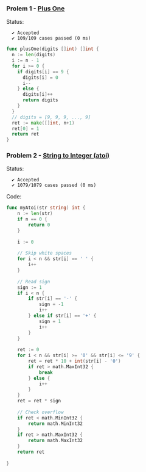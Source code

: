 ### Prolem 1 - [Plus One](https://leetcode.com/problems/plus-one/description/)

Status:
```
  ✔ Accepted
  ✔ 109/109 cases passed (0 ms)
```

```go
func plusOne(digits []int) []int {
  n := len(digits)
  i := n - 1
  for i >= 0 {
    if digits[i] == 9 {
      digits[i] = 0
      i--
    } else {
      digits[i]++
      return digits
    }
  }
  // digits = [9, 9, 9, ..., 9]
  ret := make([]int, n+1)
  ret[0] = 1
  return ret
}
```

### Problem 2 - [String to Integer (atoi)](https://leetcode.com/problems/string-to-integer-atoi/description/)

Status:
```
  ✔ Accepted
  ✔ 1079/1079 cases passed (0 ms)
```

Code:

```go
func myAtoi(str string) int {
    n := len(str)
    if n == 0 {
        return 0
    }
    
    i := 0
    
    // Skip white spaces
    for i < n && str[i] == ' ' {
        i++
    }
    
    // Read sign
    sign := 1
    if i < n {    
        if str[i] == '-' {
            sign = -1
            i++
        } else if str[i] == '+' {
            sign = 1
            i++
        }
    }
    
    ret := 0
    for i < n && str[i] >= '0' && str[i] <= '9' {
        ret = ret * 10 + int(str[i] - '0')
        if ret > math.MaxInt32 {
            break
        } else {
            i++
        }
    }
    ret = ret * sign
    
    // Check overflow
    if ret < math.MinInt32 {
        return math.MinInt32
    }
    if ret > math.MaxInt32 {
        return math.MaxInt32
    }
    return ret
    
}
```
